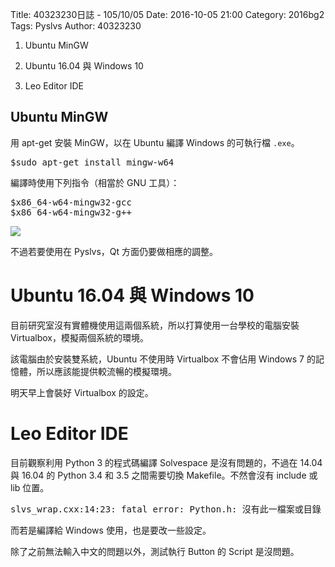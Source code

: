 Title: 40323230日誌 - 105/10/05
Date: 2016-10-05 21:00
Category: 2016bg2
Tags: Pyslvs
Author: 40323230

1. Ubuntu MinGW

1. Ubuntu 16.04 與 Windows 10

1. Leo Editor IDE

<!-- PELICAN_END_SUMMARY -->

Ubuntu MinGW
---

用 apt-get 安裝 MinGW，以在 Ubuntu 編譯 Windows 的可執行檔 `.exe`。

<pre>
$sudo apt-get install mingw-w64
</pre>

編譯時使用下列指令（相當於 GNU 工具）：

<pre>
$x86_64-w64-mingw32-gcc
$x86_64-w64-mingw32-g++
</pre>

![](https://raw.githubusercontent.com/coursemdetw/project_site_files/gh-pages/files/2016spring/g2/Python_solvespace/1005_01.jpg)

不過若要使用在 Pyslvs，Qt 方面仍要做相應的調整。

Ubuntu 16.04 與 Windows 10
===

目前研究室沒有實體機使用這兩個系統，所以打算使用一台學校的電腦安裝 Virtualbox，模擬兩個系統的環境。

該電腦由於安裝雙系統，Ubuntu 不使用時 Virtualbox 不會佔用 Windows 7 的記憶體，所以應該能提供較流暢的模擬環境。

明天早上會裝好 Virtualbox 的設定。

Leo Editor IDE
===

目前觀察利用 Python 3 的程式碼編譯 Solvespace 是沒有問題的，不過在 14.04 與 16.04 的 Python 3.4 和 3.5 之間需要切換 Makefile。不然會沒有 include 或 lib 位置。

<pre>
slvs_wrap.cxx:14:23: fatal error: Python.h: 沒有此一檔案或目錄
</pre>

而若是編譯給 Windows 使用，也是要改一些設定。

除了之前無法輸入中文的問題以外，測試執行 Button 的 Script 是沒問題。
